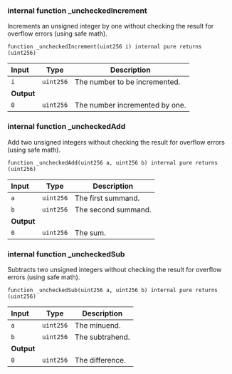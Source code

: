 ### internal function \_uncheckedIncrement

Increments an unsigned integer by one without checking the result for overflow errors (using safe math).

```solidity
function _uncheckedIncrement(uint256 i) internal pure returns (uint256)
```

| Input      | Type      | Description                    |
| :--------- | --------- | ------------------------------ |
| `i`        | `uint256` | The number to be incremented.  |
| **Output** |           |
| `0`        | `uint256` | The number incremented by one. |

### internal function \_uncheckedAdd

Add two unsigned integers without checking the result for overflow errors (using safe math).

```solidity
function _uncheckedAdd(uint256 a, uint256 b) internal pure returns (uint256)
```

| Input      | Type      | Description         |
| :--------- | --------- | ------------------- |
| `a`        | `uint256` | The first summand.  |
| `b`        | `uint256` | The second summand. |
| **Output** |           |
| `0`        | `uint256` | The sum.            |

### internal function \_uncheckedSub

Subtracts two unsigned integers without checking the result for overflow errors (using safe math).

```solidity
function _uncheckedSub(uint256 a, uint256 b) internal pure returns (uint256)
```

| Input      | Type      | Description     |
| :--------- | --------- | --------------- |
| `a`        | `uint256` | The minuend.    |
| `b`        | `uint256` | The subtrahend. |
| **Output** |           |
| `0`        | `uint256` | The difference. |
